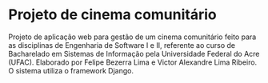 # Projeto de cinema comunitário
Projeto de aplicação web para gestão de um cinema comunitário feito para as disciplinas de Engenharia de Software I e II, referente ao curso de Bacharelado em Sistemas de Informação pela Universidade Federal do Acre (UFAC). Elaborado por Felipe Bezerra Lima e Victor Alexandre Lima Ribeiro. O sistema utiliza o framework Django.


